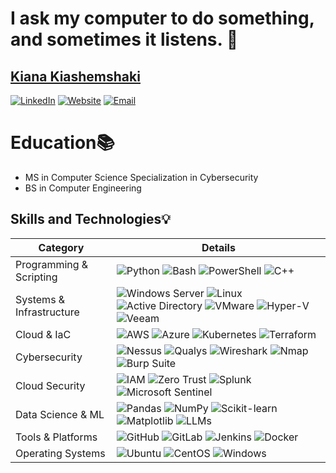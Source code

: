 # I ask my computer to do something, and sometimes it listens. 🤖
## [Kiana Kiashemshaki ](https://kianakiashemshaki.github.io/)

[![LinkedIn](https://img.shields.io/badge/LinkedIn-0077B5?style=for-the-badge&logo=linkedin&logoColor=white)](https://www.linkedin.com/in/kianakiashemshaki/)
[![Website](https://img.shields.io/badge/Website-4285F4?style=for-the-badge&logo=googlechrome&logoColor=white)](https://kianakiashemshaki.github.io)
[![Email](https://img.shields.io/badge/Email-kkiana@bgsu.edu-0078D4?style=for-the-badge&logo=microsoft-outlook&logoColor=white)](mailto:kkiana@bgsu.edu)

# Education📚
- MS in Computer Science Specialization in Cybersecurity
- BS in Computer Engineering

## Skills and Technologies💡

| Category              | Details                                                                                                                                                                                                                                                                                      |
|-----------------------|----------------------------------------------------------------------------------------------------------------------------------------------------------------------------------------------------------------------------------------------------------------------------------------------|
| Programming & Scripting | ![Python](https://img.shields.io/badge/Python-3776AB?style=for-the-badge&logo=python&logoColor=white) ![Bash](https://img.shields.io/badge/Bash-4EAA25?style=for-the-badge&logo=gnubash&logoColor=white) ![PowerShell](https://img.shields.io/badge/PowerShell-5391FE?style=for-the-badge&logo=powershell&logoColor=white) ![C++](https://img.shields.io/badge/C++-00599C?style=for-the-badge&logo=cplusplus&logoColor=white) |
| Systems & Infrastructure | ![Windows Server](https://img.shields.io/badge/Windows_Server-0078D6?style=for-the-badge&logo=windows&logoColor=white) ![Linux](https://img.shields.io/badge/Linux-FCC624?style=for-the-badge&logo=linux&logoColor=black) ![Active Directory](https://img.shields.io/badge/Active_Directory-0089D6?style=for-the-badge&logo=microsoft&logoColor=white) ![VMware](https://img.shields.io/badge/VMware-607078?style=for-the-badge&logo=vmware&logoColor=white) ![Hyper-V](https://img.shields.io/badge/HyperV-0067B8?style=for-the-badge&logo=windows&logoColor=white) ![Veeam](https://img.shields.io/badge/Veeam-00B336?style=for-the-badge&logo=veeam&logoColor=white) |
| Cloud & IaC           | ![AWS](https://img.shields.io/badge/AWS-232F3E?style=for-the-badge&logo=amazon-aws&logoColor=white) ![Azure](https://img.shields.io/badge/Azure-0078D4?style=for-the-badge&logo=microsoftazure&logoColor=white) ![Kubernetes](https://img.shields.io/badge/Kubernetes-326CE5?style=for-the-badge&logo=kubernetes&logoColor=white) ![Terraform](https://img.shields.io/badge/Terraform-844FBA?style=for-the-badge&logo=terraform&logoColor=white) |
| Cybersecurity         | ![Nessus](https://img.shields.io/badge/Nessus-009639?style=for-the-badge&logo=tenable&logoColor=white) ![Qualys](https://img.shields.io/badge/Qualys-ED1C24?style=for-the-badge&logo=qualys&logoColor=white) ![Wireshark](https://img.shields.io/badge/Wireshark-1679A7?style=for-the-badge&logo=wireshark&logoColor=white) ![Nmap](https://img.shields.io/badge/Nmap-2C2D72?style=for-the-badge&logo=nmap&logoColor=white) ![Burp Suite](https://img.shields.io/badge/Burp_Suite-FF6633?style=for-the-badge&logo=burpsuite&logoColor=white) |
| Cloud Security        | ![IAM](https://img.shields.io/badge/IAM-FF6F00?style=for-the-badge&logo=amazonaws&logoColor=white) ![Zero Trust](https://img.shields.io/badge/Zero_Trust-4285F4?style=for-the-badge&logo=google&logoColor=white) ![Splunk](https://img.shields.io/badge/Splunk-000000?style=for-the-badge&logo=splunk&logoColor=white) ![Microsoft Sentinel](https://img.shields.io/badge/Microsoft_Sentinel-0078D4?style=for-the-badge&logo=microsoft&logoColor=white) |
| Data Science & ML     | ![Pandas](https://img.shields.io/badge/Pandas-150458?style=for-the-badge&logo=pandas&logoColor=white) ![NumPy](https://img.shields.io/badge/NumPy-013243?style=for-the-badge&logo=numpy&logoColor=white) ![Scikit-learn](https://img.shields.io/badge/Scikit--Learn-F7931E?style=for-the-badge&logo=scikitlearn&logoColor=white) ![Matplotlib](https://img.shields.io/badge/Matplotlib-3776AB?style=for-the-badge&logo=python&logoColor=white) ![LLMs](https://img.shields.io/badge/LLMs-FF6F00?style=for-the-badge&logo=openai&logoColor=white) |
| Tools & Platforms     | ![GitHub](https://img.shields.io/badge/GitHub-181717?style=for-the-badge&logo=github&logoColor=white) ![GitLab](https://img.shields.io/badge/GitLab-FCA121?style=for-the-badge&logo=gitlab&logoColor=white) ![Jenkins](https://img.shields.io/badge/Jenkins-D24939?style=for-the-badge&logo=jenkins&logoColor=white) ![Docker](https://img.shields.io/badge/Docker-2496ED?style=for-the-badge&logo=docker&logoColor=white) |
| Operating Systems     | ![Ubuntu](https://img.shields.io/badge/Ubuntu-E95420?style=for-the-badge&logo=ubuntu&logoColor=white) ![CentOS](https://img.shields.io/badge/CentOS-262577?style=for-the-badge&logo=centos&logoColor=white) ![Windows](https://img.shields.io/badge/Windows-0078D6?style=for-the-badge&logo=windows&logoColor=white) |


